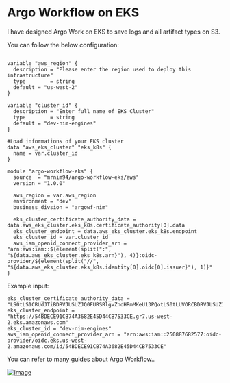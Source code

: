 # Argo Workflow on EKS

I have designed Argo Work on EKS to save logs and all artifact types on S3.

You can follow the below configuration:

```hcl

variable "aws_region" {
  description = "Please enter the region used to deploy this infrastructure"
  type        = string
  default = "us-west-2"  
}

variable "cluster_id" {
  description = "Enter full name of EKS Cluster"
  type        = string
  default = "dev-nim-engines" 
}

#Load informations of your EKS cluster
data "aws_eks_cluster" "eks_k8s" {
  name = var.cluster_id
}

module "argo-workflow-eks" {
  source  = "mrnim94/argo-workflow-eks/aws"
  version = "1.0.0"

  aws_region = var.aws_region
  environment = "dev"
  business_divsion = "argowf-nim"
  
  eks_cluster_certificate_authority_data = data.aws_eks_cluster.eks_k8s.certificate_authority[0].data
  eks_cluster_endpoint = data.aws_eks_cluster.eks_k8s.endpoint
  eks_cluster_id = var.cluster_id
  aws_iam_openid_connect_provider_arn = "arn:aws:iam::${element(split(":", "${data.aws_eks_cluster.eks_k8s.arn}"), 4)}:oidc-provider/${element(split("//", "${data.aws_eks_cluster.eks_k8s.identity[0].oidc[0].issuer}"), 1)}"
}

```

Example input:

```
eks_cluster_certificate_authority_data = "LS0tLS1CRUdJTiBDRVJUSUZJQ0FURSRlgvZndHRmMKeU13PQotLS0tLUVORCBDRVJUSUZJQ0FURS0tLS0tCg=="
eks_cluster_endpoint = "https://54BDECE91CB74A3682E45D44CB7533CE.gr7.us-west-2.eks.amazonaws.com"
eks_cluster_id = "dev-nim-engines"
aws_iam_openid_connect_provider_arn = "arn:aws:iam::250887682577:oidc-provider/oidc.eks.us-west-2.amazonaws.com/id/54BDECE91CB74A3682E45D44CB7533CE"
```

You can refer to many guides about Argo Workflow..

[![Image](https://nimtechnology.com/wp-content/uploads/2023/04/file-15.png "[Argo-Workflows] Lesson23: Setup logging and artifact repository")](https://nimtechnology.com/2023/04/17/argo-workflows-lesson23-setup-logging-and-artifact-repository/)